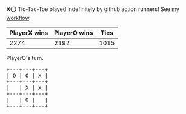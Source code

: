 :x::o: Tic-Tac-Toe played indefinitely by github action runners! See [my workflow](.github/workflows/play.yaml).

|PlayerX wins|PlayerO wins|Ties|
|-|-|-|
|2274|2192|1015|

PlayerO's turn.

<pre>
+---+---+---+
| O | O | X |
+---+---+---+
|   | X | X |
+---+---+---+
|   | O |   |
+---+---+---+
</pre>